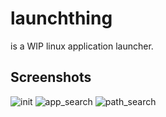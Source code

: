 # launchthing

is a WIP linux application launcher.

## Screenshots
![init](https://github.com/PrajwalCH/launchthing/assets/42384293/36fa990c-59c0-4de4-af83-d3c68a59f856)
![app_search](https://github.com/PrajwalCH/launchthing/assets/42384293/05932c72-511e-4db0-96e4-a5bdf2ba3908)
![path_search](https://github.com/PrajwalCH/launchthing/assets/42384293/c21bd879-d10e-47ca-a1bf-3d6109e04b35)
